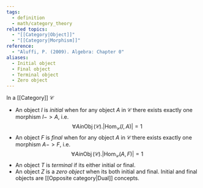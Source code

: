 ```yaml
---
tags:
  - definition
  - math/category_theory
related topics:
  - "[[Category|Object]]"
  - "[[Category|Morphism]]"
reference:
  - "Aluffi, P. (2009). Algebra: Chapter 0"
aliases:
  - Initial object
  - Final object
  - Terminal object
  - Zero object
---
```

In a [[Category]] $\mathcal{C}$
- An object $I$ is _initial_ when for any object $A$ in $\mathcal{C}$ there exists exactly one morphism $I -> A$, i.e.$$
\forall A in\operatorname{Obj}(\mathcal{C}). \big|\text{Hom}_\mathcal{C}(I,A)\big|=1
$$
- An object $F$ is _final_ when for any object $A$ in $\mathcal{C}$ there exists exactly one morphism $A -> F$, i.e.$$
\forall A in\operatorname{Obj}(\mathcal{C}). \big|\text{Hom}_\mathcal{C}(A,F)\big|=1
$$
- An object $T$ is _terminal_ if its either initial or final.
- An object $Z$ is a _zero object_ when its both initial and final.
Initial and final objects are [[Opposite category|Dual]] concepts.